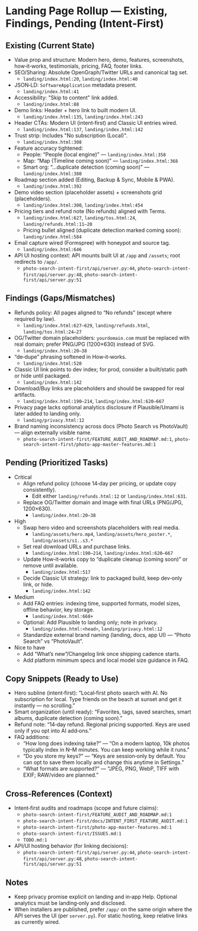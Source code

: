 # Landing Page Rollup — Existing, Findings, Pending (Intent‑First)

## Existing (Current State)
- Value prop and structure: Modern hero, demo, features, screenshots, how‑it‑works, testimonials, pricing, FAQ, footer links.
- SEO/Sharing: Absolute OpenGraph/Twitter URLs and canonical tag set.
  - `landing/index.html:20`, `landing/index.html:40`
- JSON‑LD: `SoftwareApplication` metadata present.
  - `landing/index.html:41`
- Accessibility: "Skip to content" link added.
  - `landing/index.html:88`
- Demo links: Header + hero link to built modern UI.
  - `landing/index.html:135`, `landing/index.html:243`
- Header CTAs: Modern UI (intent‑first) and Classic UI entries wired.
  - `landing/index.html:137`, `landing/index.html:142`
- Trust strip: Includes "No subscription (Local)".
  - `landing/index.html:308`
- Feature accuracy tightened:
  - People: “People (local engine)” — `landing/index.html:358`
  - Map: “Map (Timeline coming soon)” — `landing/index.html:368`
  - Smart org: “…duplicate detection (coming soon)” — `landing/index.html:380`
- Roadmap section added (Editing, Backup & Sync, Mobile & PWA).
  - `landing/index.html:392`
- Demo video section (placeholder assets) + screenshots grid (placeholders).
  - `landing/index.html:300`, `landing/index.html:454`
- Pricing tiers and refund note (No refunds) aligned with Terms.
  - `landing/index.html:627`, `landing/tos.html:24`, `landing/refunds.html:11–20`
  - Pricing bullet aligned (duplicate detection marked coming soon): `landing/index.html:584`
- Email capture wired (Formspree) with honeypot and source tag.
  - `landing/index.html:646`
- API UI hosting context: API mounts built UI at `/app` and `/assets`; root redirects to `/app/`.
  - `photo-search-intent-first/api/server.py:44`, `photo-search-intent-first/api/server.py:48`, `photo-search-intent-first/api/server.py:51`

## Findings (Gaps/Mismatches)
- Refunds policy: All pages aligned to “No refunds” (except where required by law).
  - `landing/index.html:627–629`, `landing/refunds.html`, `landing/tos.html:24–27`
- OG/Twitter domain placeholders: `yourdomain.com` must be replaced with real domain; prefer PNG/JPG (1200×630) instead of SVG.
  - `landing/index.html:20–38`
- “de‑dupe” phrasing softened in How‑it‑works.
  - `landing/index.html:520`
- Classic UI link points to dev index; for prod, consider a built/static path or hide until packaged.
  - `landing/index.html:142`
- Download/Buy links are placeholders and should be swapped for real artifacts.
  - `landing/index.html:190–214`, `landing/index.html:620–667`
- Privacy page lacks optional analytics disclosure if Plausible/Umami is later added to landing only.
  - `landing/privacy.html:12`
- Brand naming inconsistency across docs (Photo Search vs PhotoVault) — align externally visible name.
  - `photo-search-intent-first/FEATURE_AUDIT_AND_ROADMAP.md:1`, `photo-search-intent-first/photo-app-master-features.md:1`

## Pending (Prioritized Tasks)
- Critical
  - Align refund policy (choose 14‑day per pricing, or update copy consistently).
    - Edit either `landing/refunds.html:12` or `landing/index.html:631`.
  - Replace OG/Twitter domain and image with final URLs (PNG/JPG, 1200×630).
    - `landing/index.html:20–38`
- High
  - Swap hero video and screenshots placeholders with real media.
    - `landing/assets/hero.mp4`, `landing/assets/hero_poster.*`, `landing/assets/s1..s3.*`
  - Set real download URLs and purchase links.
    - `landing/index.html:190–214`, `landing/index.html:620–667`
  - Update How‑it‑works copy to “duplicate cleanup (coming soon)” or remove until available.
    - `landing/index.html:517`
  - Decide Classic UI strategy: link to packaged build, keep dev‑only link, or hide.
    - `landing/index.html:142`
- Medium
  - Add FAQ entries: indexing time, supported formats, model sizes, offline behavior, key storage.
    - `landing/index.html:668+`
  - Optional: Add Plausible to landing only; note in privacy.
    - `landing/index.html:<head>`, `landing/privacy.html:12`
  - Standardize external brand naming (landing, docs, app UI) — “Photo Search” vs “PhotoVault”.
- Nice to have
  - Add “What’s new”/Changelog link once shipping cadence starts.
  - Add platform minimum specs and local model size guidance in FAQ.

## Copy Snippets (Ready to Use)
- Hero subline (intent‑first): “Local‑first photo search with AI. No subscription for local. Type friends on the beach at sunset and get it instantly — no scrolling.”
- Smart organization (until ready): “Favorites, tags, saved searches, smart albums, duplicate detection (coming soon).”
- Refund note: “14‑day refund. Regional pricing supported. Keys are used only if you opt into AI add‑ons.”
- FAQ additions:
  - “How long does indexing take?” — “On a modern laptop, 10k photos typically index in N–M minutes. You can keep working while it runs.”
  - “Do you store my keys?” — “Keys are session‑only by default. You can opt to save them locally and change this anytime in Settings.”
  - “What formats are supported?” — “JPEG, PNG, WebP, TIFF with EXIF; RAW/video are planned.”

## Cross‑References (Context)
- Intent‑first audits and roadmaps (scope and future claims):
  - `photo-search-intent-first/FEATURE_AUDIT_AND_ROADMAP.md:1`
  - `photo-search-intent-first/docs/INTENT_FIRST_FEATURE_AUDIT.md:1`
  - `photo-search-intent-first/photo-app-master-features.md:1`
  - `photo-search-intent-first/ISSUES.md:1`
  - `TODO.md:1`
- API/UI hosting behavior (for linking decisions):
  - `photo-search-intent-first/api/server.py:44`, `photo-search-intent-first/api/server.py:48`, `photo-search-intent-first/api/server.py:51`

## Notes
- Keep privacy promise explicit on landing and in‑app Help. Optional analytics must be landing‑only and disclosed.
- When installers are published, prefer `/app/` on the same origin where the API serves the UI (per `server.py`). For static hosting, keep relative links as currently wired.

